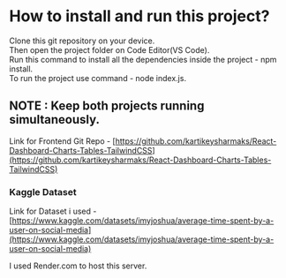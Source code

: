 # How to install and run this project?

Clone this git repository on your device.\
Then open the project folder on Code Editor(VS Code).\
Run this command to install all the dependencies inside the project - npm install.\
To run the project use command - node index.js.

## NOTE : Keep both projects running simultaneously.
Link for Frontend Git Repo - [https://github.com/kartikeysharmaks/React-Dashboard-Charts-Tables-TailwindCSS](https://github.com/kartikeysharmaks/React-Dashboard-Charts-Tables-TailwindCSS)

### Kaggle Dataset
Link for Dataset i used - [https://www.kaggle.com/datasets/imyjoshua/average-time-spent-by-a-user-on-social-media](https://www.kaggle.com/datasets/imyjoshua/average-time-spent-by-a-user-on-social-media)

I used Render.com to host this server.
